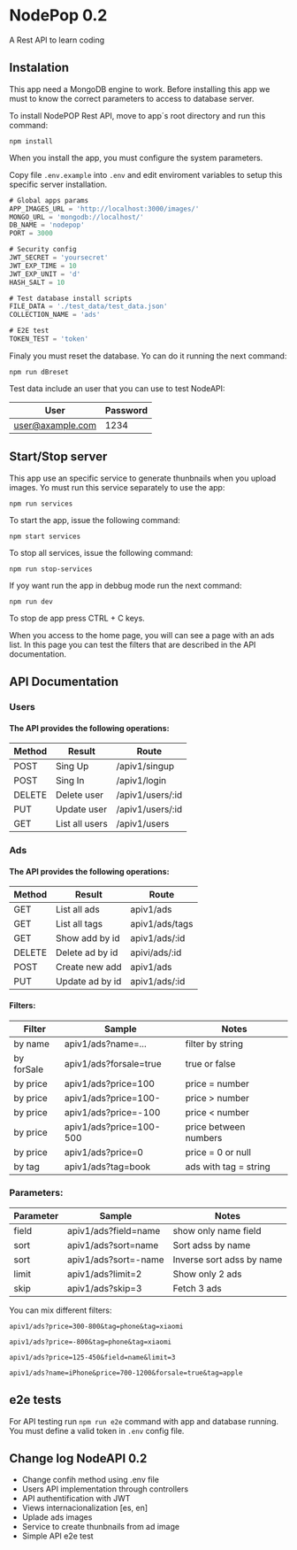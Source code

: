 # NodePop 0.2
A Rest API to learn coding

## Instalation
This app need a MongoDB engine to work. Before installing this app we must to know the correct parameters to access to database server.

To install NodePOP Rest API, move to app´s root directory and run this command:

`npm install`

When you install the app, you must configure the system parameters. 

Copy file `.env.example` into `.env` and edit enviroment variables to setup this specific server installation.

```js
# Global apps params
APP_IMAGES_URL = 'http://localhost:3000/images/'
MONGO_URL = 'mongodb://localhost/'
DB_NAME = 'nodepop'
PORT = 3000

# Security config
JWT_SECRET = 'yoursecret'
JWT_EXP_TIME = 10
JWT_EXP_UNIT = 'd'
HASH_SALT = 10

# Test database install scripts
FILE_DATA = './test_data/test_data.json'
COLLECTION_NAME = 'ads'

# E2E test
TOKEN_TEST = 'token'
```
Finaly you must reset the database. Yo can do it running the next command: 

`npm run dBreset`

Test data include an user that you can use to test NodeAPI:

| User | Password |
| ---- | -------- |
| user@axample.com | 1234 |

## Start/Stop server

This app use an specific service to generate thunbnails when you upload images. Yo must run this service separately to use the app:

`npm run services`

To start the app, issue the following command:

`npm start services`

To stop all services, issue the following command:

`npm run stop-services`

If yoy want run the app in debbug mode run the next command:

`npm run dev`

To stop de app press CTRL + C keys.

When you access to the home page, you will can see a page with an ads list. In this page you can test the filters that are described in the API documentation.

## API Documentation

### Users

#### The API provides the following operations:

| Method  | Result | Route |
| ------------- | ------------- | ------------- |
| POST | Sing Up | /apiv1/singup |
| POST | Sing In | /apiv1/login |
| DELETE | Delete user | /apiv1/users/:id |
| PUT | Update user | /apiv1/users/:id |
| GET | List all users | /apiv1/users |


### Ads

#### The API provides the following operations:

| Method  | Result | Route |
| ------------- | ------------- | ------------- |
| GET | List all ads | apiv1/ads |
| GET | List all tags | apiv1/ads/tags |
| GET | Show add by id | apiv1/ads/:id |
| DELETE | Delete ad by id | apivi/ads/:id |
| POST | Create new add | apiv1/ads |
| PUT | Update ad by id | apiv1/ads/:id |

#### Filters:

| Filter | Sample | Notes | 
| ------------- | ------------- | ------------- |
| by name | apiv1/ads?name=... | filter by string |
| by forSale | apiv1/ads?forsale=true | true or false |
| by price | apiv1/ads?price=100 | price = number |
| by price | apiv1/ads?price=100- | price > number |
| by price | apiv1/ads?price=-100 | price < number |
| by price | apiv1/ads?price=100-500 | price between numbers |
| by price | apiv1/ads?price=0 | price = 0 or null |
| by tag | apiv1/ads?tag=book | ads with tag = string |

### Parameters:
| Parameter | Sample | Notes |
| ------------- | ------------- | ------------- |
| field | apiv1/ads?field=name | show only name field |
| sort | apiv1/ads?sort=name | Sort adss by name |
| sort | apiv1/ads?sort=-name | Inverse sort adss by name |
| limit | apiv1/ads?limit=2 | Show only 2 ads |
| skip | apiv1/ads?skip=3 | Fetch 3 ads |


You can mix different filters:

`apiv1/ads?price=300-800&tag=phone&tag=xiaomi`

`apiv1/ads?price=-800&tag=phone&tag=xiaomi`

`apiv1/ads?price=125-450&field=name&limit=3`

`apiv1/ads?name=iPhone&price=700-1200&forsale=true&tag=apple`

## e2e tests

For API testing run `npm run e2e` command with app and database running. 
You must define a valid token in `.env` config file. 

## Change log NodeAPI 0.2
- Change confih method using .env file
- Users API implementation through controllers
- API authentification with JWT
- Views internacionalization [es, en]
- Uplade ads images
- Service to create thunbnails from ad image
- Simple API e2e test



